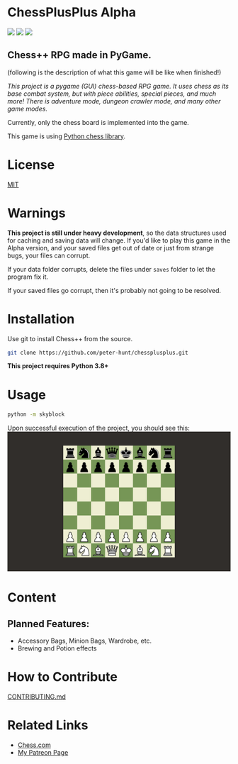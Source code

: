 # ChessPlusPlus Alpha

![](https://img.shields.io/github/repo-size/peter-hunt/chessplusplus)
![](https://img.shields.io/github/license/peter-hunt/chessplusplus)
![](https://img.shields.io/github/issues/peter-hunt/chessplusplus)

## Chess++ RPG made in PyGame.

(following is the description of what this game will be like when finished!)

*This project is a pygame (GUI) chess-based RPG game. It uses chess as its base combat system, but with piece abilities, special pieces, and much more! There is adventure mode, dungeon crawler mode, and many other game modes.*

Currently, only the chess board is implemented into the game.

This game is using [Python chess library](https://github.com/niklasf/python-chess).

# License

[MIT](LICENSE.txt)

# Warnings

**This project is still under heavy development**, so the data structures used for caching and saving data will change. If you'd like to play this game in the Alpha version, and your saved files get out of date or just from strange bugs, your files can corrupt.

If your data folder corrupts, delete the files under `saves` folder to let the program fix it.

If your saved files go corrupt, then it's probably not going to be resolved.

# Installation

Use git to install Chess++ from the source.
```bash
git clone https://github.com/peter-hunt/chessplusplus.git
```

**This project requires Python 3.8+**

# Usage

```bash
python -m skyblock
```

Upon successful execution of the project, you should see this:
![](screenshots/launch.png)

# Content

## Planned Features:

* Accessory Bags, Minion Bags, Wardrobe, etc.
* Brewing and Potion effects

# How to Contribute

[CONTRIBUTING.md](CONTRIBUTING.md)

# Related Links

* [Chess.com](https://www.chess.com)
* [My Patreon Page](https://www.patreon.com/peter_hunt)
